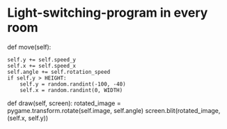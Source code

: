 # Light-switching-program in every room
def move(self):

    self.y += self.speed_y
    self.x += self.speed_x
    self.angle += self.rotation_speed
    if self.y > HEIGHT:
        self.y = random.randint(-100, -40)
        self.x = random.randint(0, WIDTH)

def draw(self, screen):
    rotated_image = pygame.transform.rotate(self.image, self.angle)
    screen.blit(rotated_image, (self.x, self.y))
